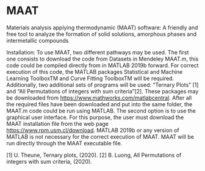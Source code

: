 # MAAT
Materials analysis applying thermodynamic (MAAT) software: A friendly and free tool to analyze the formation of solid solutions, amorphous phases and intermetallic compounds


Installation: 
To use MAAT, two different pathways may be used. The first one consists to download the code from Datasets in Mendeley MAAT.m, this code could be compiled directly from in MATLAB 2019b forward. For correct execution of this code, the MATLAB packages Statistical and Machine Learning ToolboxTM and Curve Fitting ToolboxTM will be required. Additionally, two additional sets of programs will be used: “Ternary Plots” [1] and “All Permutations of integers with sum criteria”[2]. These packages may be downloaded from https://www.mathworks.com/matlabcentral. After all the required files have been downloaded and put into the same folder, the MAAT.m code could be run using MATLAB.
The second option is to use the graphical user interface. For this purpose, the user must download the MAAT installation file from the web page https://www.rpm.usm.cl/download. MATLAB  2019b or any version of MATLAB is not necessary for the correct execution of MAAT. MAAT will be run directly through the MAAT executable file.

[1] U. Theune, Ternary plots, (2020).
[2] B. Luong, All Permutations of integers with sum criteria, (2020).
